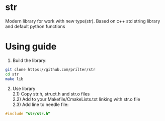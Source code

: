 # str
Modern library for work with new type(str). Based on c++ std string library and default python functions

# Using guide
 1) Build the library:
   ```bash
   git clone https://github.com/prilter/str
   cd str
   make lib
   ```
 2) Use library  
   2.1) Copy str.h, struct.h and str.o files  
   2.2) Add to your Makefile/CmakeLists.txt linking with str.o file  
   2.3) Add line to needle file:
   ```c
#include "str/str.h"
  ```
